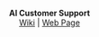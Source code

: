 <p align="center">
  <b>  AI Customer Support
</b><br>
  <a href="https://github.com/CankayaUniversity/ceng-407-408-2019-2020-AI-Customer-Support/wiki">Wiki</a> |
  <a href="https://cankayauniversity.github.io/ceng-407-408-2019-2020-AI-Customer-Support/">Web Page</a>
  <br><br>
</p>
